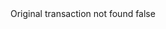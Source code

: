 <?xml version="1.0" encoding="UTF-8"?>
<CustomMetadata xmlns="http://soap.sforce.com/2006/04/metadata">
    <label>Original transaction not found</label>
    <protected>false</protected>
</CustomMetadata>
